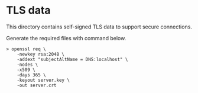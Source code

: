 # TLS data

This directory contains self-signed TLS data to support secure connections.

Generate the required files with command below.

```
> openssl req \
    -newkey rsa:2048 \
    -addext "subjectAltName = DNS:localhost" \
    -nodes \
    -x509 \
    -days 365 \
    -keyout server.key \
    -out server.crt
```
